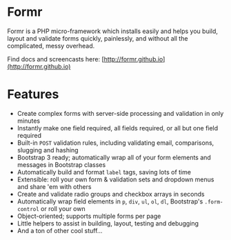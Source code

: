 # Formr

Formr is a PHP micro-framework which installs easily and helps you build, layout and validate forms quickly, painlessly, and without all the complicated, messy overhead.

Find docs and screencasts here: [http://formr.github.io](http://formr.github.io)

# Features

* Create complex forms with server-side processing and validation in only minutes
* Instantly make one field required, all fields required, or all but one field required
* Built-in `POST` validation rules, including validating email, comparisons, slugging and hashing
* Bootstrap 3 ready; automatically wrap all of your form elements and messages in Bootstrap classes
* Automatically build and format `label` tags, saving lots of time
* Extensible: roll your own form &amp; validation sets and dropdown menus and share 'em with others
* Create and validate radio groups and checkbox arrays in seconds
* Automatically wrap field elements in `p`, `div`, `ul`, `ol`, `dl`, Bootstrap's `.form-control` or roll your own
* Object-oriented; supports multiple forms per page
* Little helpers to assist in building, layout, testing and debugging
* And a ton of other cool stuff...